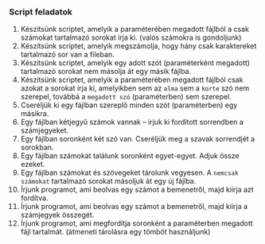 ### Script feladatok

1. Készítsünk scriptet, amelyik a paraméterében megadott fájlból a csak számokat tartalmazó sorokat írja ki. (valós számokra is gondoljunk)
2. Készítsünk scriptet, amelyik megszámolja, hogy hány csak karaktereket tartalmazó sor van a fileban.
3. Készítsünk scriptet, amelyik egy adott szót (paraméterként megadott) tartalmazó sorokat nem másolja át egy másik fájlba.
4. Készítsünk scriptet, amelyik a paraméterében megadott fájlból csak azokat a sorokat írja ki, amelyikben sem az `alma` sem a `korte` szó nem szerepel, továbbá a `megadott szó` (paraméterben) sem szerepel.
5. Cseréljük ki egy fájlban szereplő minden szót (paraméterben) egy másikra.
6. Egy fájlban kétjegyű számok vannak – írjuk ki fordított sorrendben a számjegyeket.
7. Egy fájlban soronként két szó van. Cseréljük meg a szavak sorrendjét a sorokban.
8. Egy fájlban számokat találunk soronként egyet-egyet. Adjuk össze ezeket.
9. Egy fájlban számokat és szövegeket tárolunk vegyesen. A `nemcsak számokat` tartalmazó sorokat másoljuk át egy új fájlba.
10. Írjunk programot, ami beolvas egy számot a bemenetről, majd kiírja azt fordítva.
11. Írjunk programot, ami beolvas egy számot a bemenetről, majd kiírja a számjegyek összegét.
12. Írjunk programot, ami megfordítja soronként a paraméterben megadott fájl tartalmát. (átmeneti tárolásra egy tömböt használjunk)